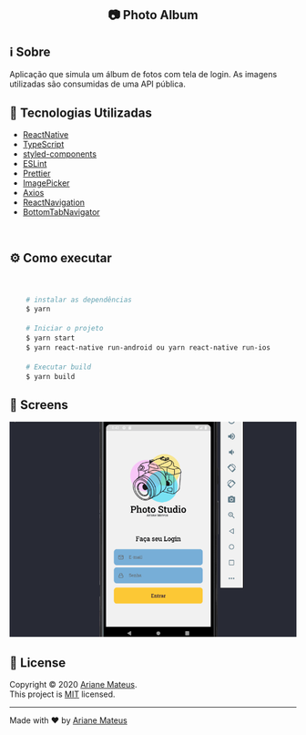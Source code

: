 <h2 align="center">  📷 Photo Album</h2>

## :information_source: Sobre

Aplicação que simula um álbum de fotos com tela de login. As imagens utilizadas são consumidas de uma API pública. 


## :rocket: Tecnologias Utilizadas 

- [ReactNative](https://github.com/facebook/react-native)
- [TypeScript](https://github.com/microsoft/TypeScript)
- [styled-components](https://github.com/styled-components/styled-components)
- [ESLint](https://github.com/eslint/eslint)
- [Prettier](https://github.com/prettier/prettier)
- [ImagePicker](https://github.com/react-native-community/react-native-image-picker)
- [Axios](https://github.com/axios/axios)
- [ReactNavigation](https://reactnavigation.org/docs/getting-started)
- [BottomTabNavigator](https://reactnavigation.org/docs/bottom-tab-navigator/)
<br/>

## :gear: Como executar


```bash


    # instalar as dependências
    $ yarn
    
    # Iniciar o projeto
    $ yarn start
    $ yarn react-native run-android ou yarn react-native run-ios
          
    # Executar build
    $ yarn build
```
## 📸 Screens
![](https://github.com/ariane92/photo-album/blob/master/src/assets/photoalbum.gif)


## 📝 License

Copyright © 2020 [Ariane Mateus](https://github.com/ariane92).<br />
This project is [MIT](https://github.com/ariane92/photo-album/LICENSE.txt) licensed.

---

Made with :heart: by [Ariane Mateus](https://www.linkedin.com/in/ariane-mateus/)
